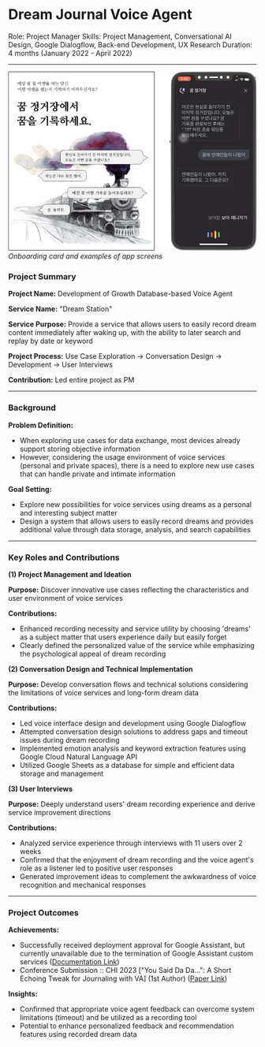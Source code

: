 # Dream Journal Voice Agent

Role: Project Manager
Skills: Project Management, Conversational AI Design, Google Dialogflow, Back-end Development, UX Research
Duration: 4 months (January 2022 - April 2022)

---

![꿈 정거장 프로젝트 이미지](/images/dream-journal.png)
*Onboarding card and examples of app screens*

### Project Summary

**Project Name:** Development of Growth Database-based Voice Agent

**Service Name:** "Dream Station"

**Service Purpose:** Provide a service that allows users to easily record dream content immediately after waking up, with the ability to later search and replay by date or keyword

**Project Process:** Use Case Exploration → Conversation Design → Development → User Interviews

**Contribution:** Led entire project as PM

---

### Background

**Problem Definition:**

- When exploring use cases for data exchange, most devices already support storing objective information
- However, considering the usage environment of voice services (personal and private spaces), there is a need to explore new use cases that can handle private and intimate information

**Goal Setting:**

- Explore new possibilities for voice services using dreams as a personal and interesting subject matter
- Design a system that allows users to easily record dreams and provides additional value through data storage, analysis, and search capabilities

---

### Key Roles and Contributions

**(1) Project Management and Ideation**

**Purpose:** Discover innovative use cases reflecting the characteristics and user environment of voice services

**Contributions:**

- Enhanced recording necessity and service utility by choosing 'dreams' as a subject matter that users experience daily but easily forget
- Clearly defined the personalized value of the service while emphasizing the psychological appeal of dream recording

**(2) Conversation Design and Technical Implementation**

**Purpose:** Develop conversation flows and technical solutions considering the limitations of voice services and long-form dream data

**Contributions:**

- Led voice interface design and development using Google Dialogflow
- Attempted conversation design solutions to address gaps and timeout issues during dream recording
- Implemented emotion analysis and keyword extraction features using Google Cloud Natural Language API
- Utilized Google Sheets as a database for simple and efficient data storage and management

**(3) User Interviews**

**Purpose:** Deeply understand users' dream recording experience and derive service improvement directions

**Contributions:**

- Analyzed service experience through interviews with 11 users over 2 weeks
- Confirmed that the enjoyment of dream recording and the voice agent's role as a listener led to positive user responses
- Generated improvement ideas to complement the awkwardness of voice recognition and mechanical responses

---

### Project Outcomes

**Achievements:**

- Successfully received deployment approval for Google Assistant, but currently unavailable due to the termination of Google Assistant custom services ([Documentation Link](https://sites.google.com/view/snuxlabdreamstation/home))
- Conference Submission :: CHI 2023 ["You Said Da Da…": A Short Echoing Tweak for Journaling with VA] (1st Author) ([Paper Link](https://dl.acm.org/doi/abs/10.1145/3544549.3585901))

**Insights:**

- Confirmed that appropriate voice agent feedback can overcome system limitations (timeout) and be utilized as a recording tool
- Potential to enhance personalized feedback and recommendation features using recorded dream data